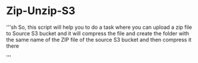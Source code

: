 # Zip-Unzip-S3

'''sh
    So, this script will help you to do a task where you can upload a zip file to Source S3 bucket and 
    it will compress the file and create the folder with the same name of the ZIP file of the source S3 bucket
    and then compress it there

'''
